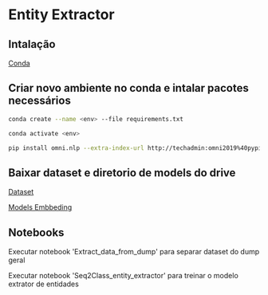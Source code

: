 # Entity Extractor

## Intalação

[Conda](https://docs.conda.io/projects/conda/en/latest/index.html)

## Criar novo ambiente no conda e intalar pacotes necessários
```bash
conda create --name <env> --file requirements.txt

conda activate <env>

pip install omni.nlp --extra-index-url http://techadmin:omni2019%40pypi@repo.oppuz.com:8080/ --trusted-host repo.oppuz.com
```



## Baixar dataset  e diretorio de models do drive

[Dataset](https://drive.google.com/drive/u/2/folders/19J8P3CQHoeBpWlyOV4JhsTMjse7odh6h)

[Models Embbeding](https://drive.google.com/drive/u/2/folders/1eps7_tLfC91lOE8HX3ynStU47ekGYzUh)

## Notebooks

Executar notebook 'Extract_data_from_dump' para separar dataset do dump geral

Executar notebook 'Seq2Class_entity_extractor' para treinar o modelo extrator de entidades